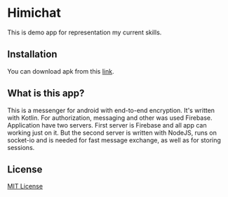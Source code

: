 # Himichat

This is demo app for representation my current skills.

## Installation

You can download apk from this [link](https://1drv.ms/u/s!AsPXl4829pEzjcIPRQemmNDon_xL_g?e=7fiSNa).

## What is this app?

This is a messenger for android with end-to-end encryption. It's written with Kotlin. For authorization, messaging and other was used Firebase. 
Application have two servers. First server is Firebase and all app can working just on it. But the second server is written with NodeJS, runs on socket-io and is needed for fast message exchange, as well as for storing sessions.

## License
[MIT License](https://choosealicense.com/licenses/mit/)
